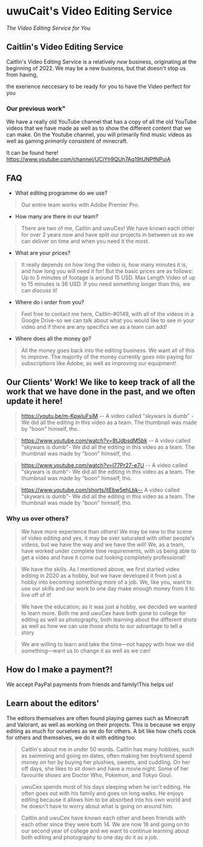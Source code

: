 # uwuCait's Video Editing Service 

_The Video Editing Service for You_

## Caitlin's Video Editing Service

Caitlin's Video Editing Service is a relatively _new_ business, originating at the beginning of 2022. We may be a new business, but that doesn't stop us from having, 

the exerience neccesary to be ready for you to have the Video perfect for you 

### Our previous work"

We have a really old YouTube channel that has a copy of all the old YouTube videos that we have made as well as to show the different content that we can make. On the Youtube channel, you will primarily find music videos as well as gaming _primarily_ consistent of minecraft.

It can be found here! https://www.youtube.com/channel/UCiYh9QUh7Aq19tUNPfNPujA

## FAQ 

* What editing programme do we use?

> Our entire team works with Adobe Premier Pro.

* How many are there in our team?

> There are two of me, Caitlin and uwuCex! We have known each other for over 2 years now and have split our projects in between us so we can deliver on time and when you need it the most.

* What are your prices?

> It really depends on how long the video is, how many minutes it is, and how long you will need it for! But the basic prices are as follows: Up to 5 minutes of footage is around 15 USD. Max Length Video of up to 15 minutes is 36 USD. If you need something longer than this, we can discuss it!

* Where do i order from you?

> Feel free to contact me here, Caitlin-#0149, with all of the videos in a Google Drive-so we can talk about what you would like to see in your video and if there are any specifics we as a team can add! 

* Where does all the money go?

> All the money goes back into the editing business. We want all of this to improve. The majority of the money currently goes into paying for subscriptions like Adobe, as well as improving our equipment!

## Our Clients' Work! We like to keep track of all the work that we have done in the past, and we often update it here! 

> https://youtu.be/m-KpwluFsiM -- A video called "skywars is dumb" - We did all the editing in this video as a team. The thumbnail was made by "boon" himself, tho.

> https://www.youtube.com/watch?v=8tJdbsdM5bk -- A video called "skywars is dumb"- We did all the editing in this video as a team. The thumbnail was made by "boon" himself, tho.

> https://www.youtube.com/watch?v=I77Pr27-e7U -- A video called "skywars is dumb"- We did all the editing in this video as a team. The thumbnail was made by "boon" himself, tho.

> https://www.youtube.com/shorts/itEbw5ehLbk-- A video called "skywars is dumb"- We did all the editing in this video as a team. The thumbnail was made by "boon" himself, tho.

### Why us over others?

> We have more experience than others! We may be new to the scene of video editing and yes, it may be over saturated with other people's videos, but we have the way and we have the will! We, as a team, have worked under complete time requirements, with us being able to get a video and have it come out looking completely professional!

> We have the skills. As I mentioned above, we first started video editing in 2020 as a hobby, but we have developed it from just a hobby into becoming something more of a job. We, like you, want to use our skills and our work to one day make enough money from it to live off of it!

> We have the education; as it was just a hobby, we decided we wanted to learn more. Both me and uwuCex have both gone to college for editing as well as photography, both learning about the different shots as well as how we can use those shots to our advantage to tell a story 

> We are willing to learn and take the time—not happy with how we did something—want us to change it as well as we can! 

## How do I make a payment?!

We accept PayPal payments from friends and family!This helps us! 

## Learn about the editors'

The editors themselves are often found playing games such as Minecraft and Valorant, as well as working on their projects. This is because we enjoy editing as much for ourselves as we do for others. A bit like how chefs cook for others and themselves, we do it with editing too.

> Caitlin's about me in under 50 words. Caitlin has many hobbies, such as swimming and going on dates, often making her boyfriend spend money on her by buying her plushies, sweets, and cuddling. On her off days, she likes to sit down and have a movie night. Some of her favourite shows are Doctor Who, Pokemon, and Tokyo Goul.

> uwuCex spends most of his days sleeping when he isn't editing. He often goes out with his family and goes on long walks. He enjoys editing because it allows him to be absorbed into his own world and he doesn't have to worry about what is going on around him.

> Caitlin and uwuCex have known each other and been friends with each other since they were both 14. We are now 18 and going on to our second year of college and we want to continue learning about both editing and photography to one day do it as a job.

